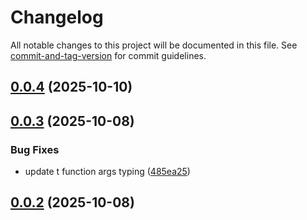 # Changelog

All notable changes to this project will be documented in this file. See [commit-and-tag-version](https://github.com/absolute-version/commit-and-tag-version) for commit guidelines.

## [0.0.4](https://github.com/embrajs/i18n/compare/v0.0.3...v0.0.4) (2025-10-10)

## [0.0.3](https://github.com/embrajs/i18n/compare/v0.0.2...v0.0.3) (2025-10-08)


### Bug Fixes

* update t function args typing ([485ea25](https://github.com/embrajs/i18n/commit/485ea25f6b9b4dc53187a9e259eea0a443bf9e0c))

## [0.0.2](https://github.com/embrajs/i18n/compare/v0.0.1...v0.0.2) (2025-10-08)

